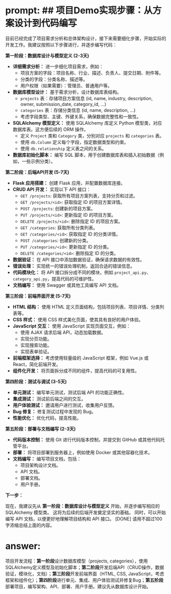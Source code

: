 # prompt: ## 项目Demo实现步骤：从方案设计到代码编写

目前已经完成了项目需求分析和总体架构设计，接下来需要细化步骤，开始实际的开发工作。我建议按照以下步骤进行，并逐步编写代码：

**第一阶段：数据库设计与模型定义 (2-3天)**

*   **详细需求分析：** 进一步细化项目需求，例如：
    *   项目方案的字段：项目名称、行业、描述、负责人、提交日期、附件等。
    *   分类的字段：分类名称、描述等。
    *   用户权限（如果需要）：管理员、普通用户等。
*   **数据库模型设计：** 基于需求分析，设计数据库表结构。
    *   `projects` 表：存储项目方案信息 (id, name, industry, description, owner, submission_date, category_id, ...)
    *   `categories` 表：存储分类信息 (id, name, description, ...)
    *   考虑字段类型、主键、外键关系，确保数据完整性和一致性。
*   **SQLAlchemy 模型定义：** 使用 SQLAlchemy 库定义 Python 模型类，对应数据库表。这方便后续的 ORM 操作。
    *   定义 `Project` 类和 `Category` 类，分别对应 `projects` 和 `categories` 表。
    *   使用 `db.Column` 定义每个字段，指定数据类型和约束。
    *   使用 `db.relationship` 定义表之间的关系。
*   **数据库初始化脚本：** 编写 SQL 脚本，用于创建数据库表和插入初始数据（例如，一些示例分类）。

**第二阶段：后端API开发 (5-7天)**

*   **Flask 应用搭建：** 创建 Flask 应用，并配置数据库连接。
*   **CRUD API 开发：** 实现以下 API 接口：
    *   `GET /projects`: 获取所有项目方案列表，支持分页和过滤。
    *   `GET /projects/<id>`: 获取指定 ID 的项目方案详情。
    *   `POST /projects`: 创建新的项目方案。
    *   `PUT /projects/<id>`: 更新指定 ID 的项目方案。
    *   `DELETE /projects/<id>`: 删除指定 ID 的项目方案。
    *   `GET /categories`: 获取所有分类列表。
    *   `GET /categories/<id>`: 获取指定 ID 的分类详情。
    *   `POST /categories`: 创建新的分类。
    *   `PUT /categories/<id>`: 更新指定 ID 的分类。
    *   `DELETE /categories/<id>`: 删除指定 ID 的分类。
*   **数据验证：**  在 API 接口中添加数据验证，确保请求数据的有效性。
*   **错误处理：**  实现统一的错误处理机制，返回合适的错误信息。
*   **代码模块化：** 将 API 接口拆分成不同的模块，例如 `project_api.py`、`category_api.py`，提高代码的可维护性。
*   **文档编写：** 使用 Swagger 或其他工具编写 API 文档。

**第三阶段：前端界面开发 (5-7天)**

*   **HTML 结构：**  使用 HTML 定义页面结构，包括项目列表、项目详情、分类列表等。
*   **CSS 样式：**  使用 CSS 样式美化页面，使其具有良好的用户体验。
*   **JavaScript 交互：**  使用 JavaScript 实现页面交互，例如：
    *   使用 AJAX 请求后端 API，动态加载数据。
    *   实现分页功能。
    *   实现搜索功能。
    *   实现表单验证。
*   **前端框架选择：**  考虑使用轻量级的 JavaScript 框架，例如 Vue.js 或 React，简化前端开发。
*   **组件化开发：**  将页面拆分成不同的组件，提高代码的可复用性。

**第四阶段：测试与调试 (3-5天)**

*   **单元测试：**  编写单元测试，测试后端 API 的功能正确性。
*   **集成测试：**  测试前后端之间的交互。
*   **用户体验测试：**  邀请用户进行测试，收集用户反馈。
*   **Bug 修复：**  修复测试过程中发现的 Bug。
*   **性能优化：**  优化代码，提高性能。

**第五阶段：部署与文档编写 (2-3天)**

*   **代码版本控制：** 使用 Git 进行代码版本控制，并提交到 GitHub 或其他代码托管平台。
*   **部署：**  将项目部署到服务器上，例如使用 Docker 或其他容器化技术。
*   **文档编写：**  编写项目文档，包括：
    *   项目架构设计文档。
    *   API 文档。
    *   部署文档。
    *   用户手册。

**下一步：**

现在，我建议先从 **第一阶段：数据库设计与模型定义** 开始，并逐步编写相应的 SQLAlchemy 模型类。 这将为后续的后端开发奠定坚实的基础。  同时，可以开始编写 API 文档，以便更好地理解项目结构和 API 接口。
[DONE]
请用不超过100字浓缩总结上面的内容。
# answer: 
 项目开发流程：**第一阶段**设计数据库模型（projects, categories），使用SQLAlchemy定义模型及初始化脚本；**第二阶段**开发后端API（CRUD操作，数据验证，模块化，文档）；**第三阶段**开发前端界面（HTML, CSS, JavaScript，考虑框架和组件化）；**第四阶段**进行单元、集成、用户体验测试并修复Bug；**第五阶段**部署项目，编写架构、API、部署、用户手册。建议先从数据库设计开始。

